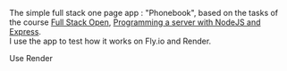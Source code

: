 The simple full stack one page app : "Phonebook", based on the tasks of the course [Full Stack Open](https://fullstackopen.com/en/), [Programming a server with NodeJS and Express](https://fullstackopen.com/en/part3).    
I use the app to test how it works on Fly.io and Render. 

Use Render